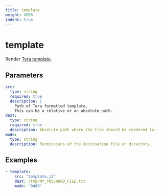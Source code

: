 ```yaml
---
title: template
weight: 4500
indent: true
---
```

# template

Render [Tera template](https://tera.netlify.app/docs/#templates).

## Parameters

```yaml
src:
  type: string
  required: true
  description: |
    Path of Tera formatted template.
    This can be a relative or an absolute path.
dest:
  type: string
  required: true
  description: Absolute path where the file should be rendered to.
mode:
  type: string
  description: Permissions of the destination file or directory.
```
## Examples

```yaml
- template:
    src: "template.j2"
    dest: /tmp/MY_PASSWORD_FILE.txt
    mode: "0400"
```